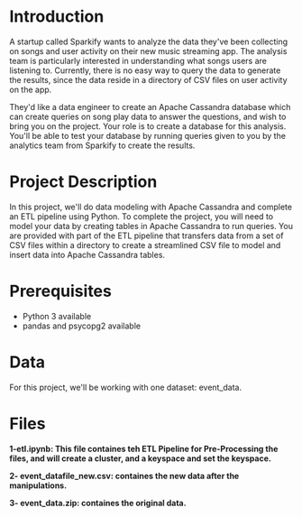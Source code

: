 # Introduction
A startup called Sparkify wants to analyze the data they've been collecting on songs and user activity on their new music streaming app. The analysis team is particularly interested in understanding what songs users are listening to. Currently, there is no easy way to query the data to generate the results, since the data reside in a directory of CSV files on user activity on the app.

They'd like a data engineer to create an Apache Cassandra database which can create queries on song play data to answer the questions, and wish to bring you on the project. Your role is to create a database for this analysis. You'll be able to test your database by running queries given to you by the analytics team from Sparkify to create the results.

# Project Description
In this project, we'll do data modeling with Apache Cassandra and complete an ETL pipeline using Python. To complete the project, you will need to model your data by creating tables in Apache Cassandra to run queries. You are provided with part of the ETL pipeline that transfers data from a set of CSV files within a directory to create a streamlined CSV file to model and insert data into Apache Cassandra tables.



# Prerequisites

* Python 3 available
* pandas and psycopg2 available

# Data 
For this project, we'll be working with one dataset: event_data.


# Files

**1-etl.ipynb: This file containes teh ETL Pipeline for Pre-Processing the files, and will create a cluster, and a keyspace and set the keyspace.**

**2- event_datafile_new.csv: containes the new data after the manipulations.**

**3- event_data.zip: containes the original data.**
